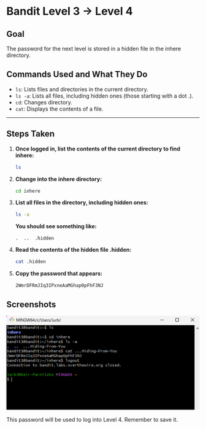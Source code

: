 # Bandit Level 3 → Level 4
## Goal
The password for the next level is stored in a hidden file in the inhere directory.

## Commands Used and What They Do
- `ls`: Lists files and directories in the current directory.
- `ls -a`: Lists all files, including hidden ones (those starting with a dot .).
- `cd`: Changes directory.
- `cat`: Displays the contents of a file.
---
## Steps Taken
1. **Once logged in, list the contents of the current directory to find inhere:**
   ```bash
   ls
   ```
     
2. **Change into the inhere directory:**
   ```bash
   cd inhere
   ```

3. **List all files in the directory, including hidden ones:**
   ```bash
   ls -a
   ```
   **You should see something like:**
   ```
   .  ..  .hidden
   ```

4. **Read the contents of the hidden file .hidden:**
   ```bash
   cat .hidden
   ```

5. **Copy the password that appears:**
   ```
   2WmrDFRmJIq3IPxneAaMGhap0pFhF3NJ
   ```
## Screenshots


![Bandit Level 1 Login](screenshots/level_3.png)

   

This password will be used to log into Level 4. Remember to save it.
